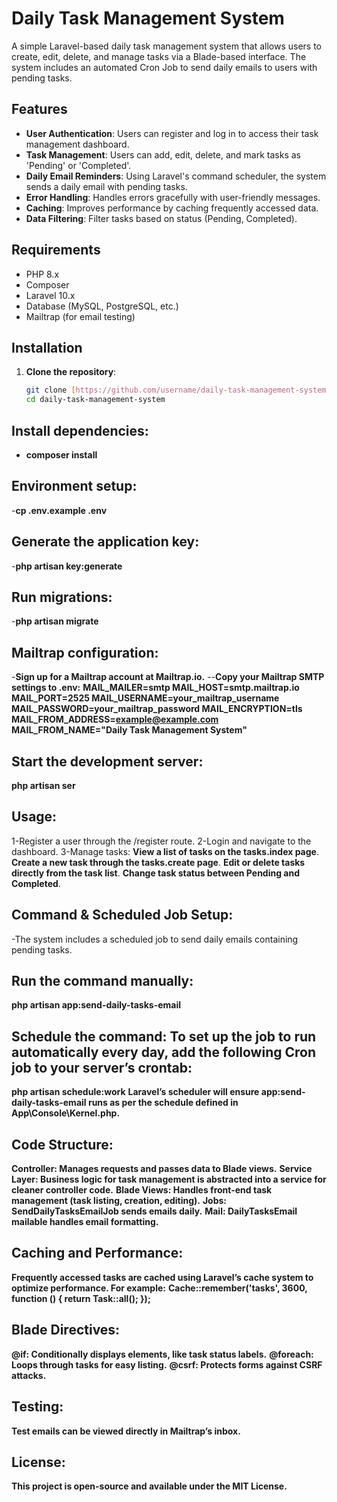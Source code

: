 # Daily Task Management System

A simple Laravel-based daily task management system that allows users to create, edit, delete, and manage tasks via a Blade-based interface. The system includes an automated Cron Job to send daily emails to users with pending tasks.

## Features
- **User Authentication**: Users can register and log in to access their task management dashboard.
- **Task Management**: Users can add, edit, delete, and mark tasks as 'Pending' or 'Completed'.
- **Daily Email Reminders**: Using Laravel's command scheduler, the system sends a daily email with pending tasks.
- **Error Handling**: Handles errors gracefully with user-friendly messages.
- **Caching**: Improves performance by caching frequently accessed data.
- **Data Filtering**: Filter tasks based on status (Pending, Completed).

## Requirements
- PHP 8.x
- Composer
- Laravel 10.x
- Database (MySQL, PostgreSQL, etc.)
- Mailtrap (for email testing)

## Installation

1. **Clone the repository**:
   ```bash
   git clone [https://github.com/username/daily-task-management-system.git](https://github.com/hamzaIssa254/Daily-Task-Management-System.git
   cd daily-task-management-system
## Install dependencies:
- **composer install**

## Environment setup:
-**cp .env.example .env**

## Generate the application key:
-**php artisan key:generate**

## Run migrations:
-**php artisan migrate**

## Mailtrap configuration:
-**Sign up for a Mailtrap account at Mailtrap.io.**
--**Copy your Mailtrap SMTP settings to .env:**
**MAIL_MAILER=smtp
MAIL_HOST=smtp.mailtrap.io
MAIL_PORT=2525
MAIL_USERNAME=your_mailtrap_username
MAIL_PASSWORD=your_mailtrap_password
MAIL_ENCRYPTION=tls
MAIL_FROM_ADDRESS=example@example.com
MAIL_FROM_NAME="Daily Task Management System"**

## Start the development server:
**php artisan ser**

## Usage:
1-Register a user through the /register route.
2-Login and navigate to the dashboard.
3-Manage tasks:
**View a list of tasks on the tasks.index page**.
**Create a new task through the tasks.create page**.
**Edit or delete tasks directly from the task list**.
**Change task status between Pending and Completed**.

## Command & Scheduled Job Setup:
-The system includes a scheduled job to send daily emails containing pending tasks.

## Run the command manually:
**php artisan app:send-daily-tasks-email**

## Schedule the command: To set up the job to run automatically every day, add the following Cron job to your server’s crontab:
**php artisan schedule:work**
**Laravel’s scheduler will ensure app:send-daily-tasks-email runs as per the schedule defined in App\Console\Kernel.php.**

## Code Structure:
**Controller: Manages requests and passes data to Blade views.**
**Service Layer: Business logic for task management is abstracted into a service for cleaner controller code.**
**Blade Views: Handles front-end task management (task listing, creation, editing).**
**Jobs: SendDailyTasksEmailJob sends emails daily.**
**Mail: DailyTasksEmail mailable handles email formatting.**

## Caching and Performance:
**Frequently accessed tasks are cached using Laravel’s cache system to optimize performance. For example:**
**Cache::remember('tasks', 3600, function () {
    return Task::all();
});**

## Blade Directives:
**@if: Conditionally displays elements, like task status labels.**
**@foreach: Loops through tasks for easy listing.**
**@csrf: Protects forms against CSRF attacks.**

## Testing:
**Test emails can be viewed directly in Mailtrap’s inbox.**

## License:
**This project is open-source and available under the MIT License.**

